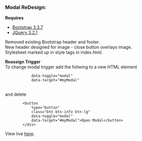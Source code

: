 ### Modal ReDesign:
<strong>Requires</strong><br>
* [Bootstrap 3.3.7](https://getbootstrap.com/docs/3.3/components/) 
* [JQuery 3.2.1](https://developers.google.com/speed/libraries/#jquery)

Removed existing Bootstrap header and footer.<br>
New header designed for image - close button overlays image.<br>
Stylesheet marked up in style tags in index.html.

<strong> Reassign Trigger </strong> <br> 
To change modal trigger add the follwing to a new HTML element

`````
		  	data-toggle="modal" 
		  	data-target="#myModal"
`````
<br> and delete <br>
 
`````
		<button 
		  	type="button" 
		  	class="btn btn-info btn-lg" 
		  	data-toggle="modal" 
		  	data-target="#myModal">Open Modal</button>
		</div>
`````




View live [here](https://unit57.github.io/modal-redesign/).